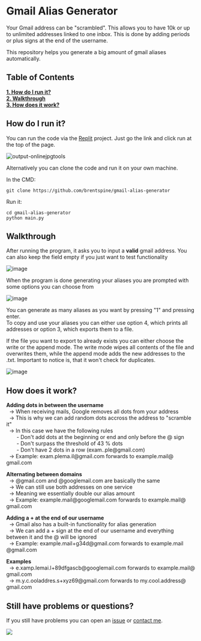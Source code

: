 # Gmail Alias Generator

Your Gmail address can be "scrambled". This allows you to have 10k or up to unlimited addresses linked to one inbox. This is done by adding periods or plus signs at the end of the username. 

This repository helps you generate a big amount of gmail aliases automatically. 

## Table of Contents
**[1. How do I run it?](#how-to-run)**<br>
**[2. Walkthrough](#walkthrough)**<br>
**[3. How does it work?](#how-does-it-work)**

## How do I run it? <span id="how-to-run"></span>
You can run the code via the [Replit](https://replit.com/@brentspine/GenerateGmailAliases) project. Just go the link and click run at the top of the page.

![output-onlinejpgtools](https://github.com/brentspine/gmail-alias-generator/assets/55391576/3d33ecf1-7fd0-48ac-86f2-d73a015d4427)

Alternatively you can clone the code and run it on your own machine.

In the CMD:
```
git clone https://github.com/brentspine/gmail-alias-generator
```

Run it:
```
cd gmail-alias-generator
python main.py
```

## Walkthrough <span id="walkthrough"></span>

After running the program, it asks you to input a **valid** gmail address. You can also keep the field empty if you just want to test functionality

![image](https://github.com/brentspine/gmail-alias-generator/assets/55391576/a7afc421-efea-4e61-8e13-47cd27e5076e)

When the program is done generating your aliases you are prompted with some options you can choose from

![image](https://github.com/brentspine/gmail-alias-generator/assets/55391576/db32e801-caec-4ff6-b13b-c130d5458cc3)

You can generate as many aliases as you want by pressing "1" and pressing enter. <br>
To copy and use your aliases you can either use option 4, which prints all addresses or option 3, which exports them to a file.

If the file you want to export to already exists you can either choose the write or the append mode. The write mode wipes all contents of the file and overwrites them, while the append mode adds the new addresses to the .txt. Important to notice is, that it won't check for duplicates.

![image](https://github.com/brentspine/gmail-alias-generator/assets/55391576/7529133c-219e-435e-a8de-f93465d6b5a9)


## How does it work? <span id="how-does-it-work"></span>

**Adding dots in between the username**<br>
&nbsp;&nbsp;-> When receiving mails, Google removes all dots from your address<br>
&nbsp;&nbsp;-> This is why we can add random dots accross the address to "scramble it"<br>
&nbsp;&nbsp;-> In this case we have the following rules<br>
&nbsp;&nbsp;&nbsp;&nbsp;&nbsp;&nbsp;&nbsp;- Don't add dots at the beginning or end and only before the @ sign<br>
&nbsp;&nbsp;&nbsp;&nbsp;&nbsp;&nbsp;&nbsp;- Don't surpass the threshold of 43 % dots<br>
&nbsp;&nbsp;&nbsp;&nbsp;&nbsp;&nbsp;&nbsp;- Don't have 2 dots in a row (exam..ple@​gmail.com)<br>
&nbsp;&nbsp;-> Example: exam.plema.il@​gmail.com forwards to example.mail@​gmail.com
 
**Alternating between domains**
<br>&nbsp;&nbsp;-> @gmail.com and @googlemail.com are basically the same
<br>&nbsp;&nbsp;-> We can still use both addresses on one service
<br>&nbsp;&nbsp;-> Meaning we essentially double our alias amount
<br>&nbsp;&nbsp;-> Example: example.mail​@googlemail.com forwards to example.mail@​gmail.com

**Adding a + at the end of our username**
<br>&nbsp;&nbsp;-> Gmail also has a built-in functionality for alias generation
<br>&nbsp;&nbsp;-> We can add a + sign at the end of our username and everything between it and the @ will be ignored
<br>&nbsp;&nbsp;-> Example: example.mail+g34d​@gmail.com forwards to example.mail​@gmail.com
 
**Examples**
<br>&nbsp;&nbsp;-> e.xamp.lemai.l+89dfgascb@​googlemail.com forwards to example.mail@​gmail.com
<br>&nbsp;&nbsp;-> m.y.c.ooladdres.s+xyz69@​gmail.com forwards to my.cool.address@​gmail.com

## Still have problems or questions?

If you still have problems you can open an [issue](https://github.com/brentspine/gmail-alias-generator/issues) or [contact me](https://linktr.ee/brentspine).

<a href="https://www.buymeacoffee.com/brentspine" rel="nofollow"><img src="https://camo.githubusercontent.com/72239ca228f9e1e3cddaae6c43acb13e22c23f58fdfe78f2c3b44fb9879918d2/68747470733a2f2f696d672e6275796d6561636f666665652e636f6d2f627574746f6e2d6170692f3f746578743d427579206d65206120636f6666656526656d6f6a693d26736c75673d6272656e747370696e6526627574746f6e5f636f6c6f75723d46463546354626666f6e745f636f6c6f75723d66666666666626666f6e745f66616d696c793d436f6d6963266f75746c696e655f636f6c6f75723d30303030303026636f666665655f636f6c6f75723d464644443030" data-canonical-src="https://img.buymeacoffee.com/button-api/?text=Buy me a coffee&amp;emoji=&amp;slug=brentspine&amp;button_colour=FF5F5F&amp;font_colour=ffffff&amp;font_family=Comic&amp;outline_colour=000000&amp;coffee_colour=FFDD00" style="max-width: 100%;"></a>
